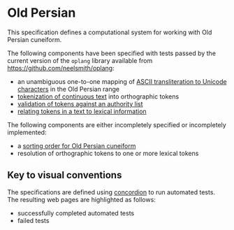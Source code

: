 # Old Persian #


This specification defines a computational system for working with
Old Persian cuneiform. 

The following components have been specified with tests passed by the current version of the `oplang` library available from <https://github.com/neelsmith/oplang>:

- an unambiguous one-to-one mapping of [ASCII transliteration to Unicode characters](transliteration/Transliteration.html) in the  Old Persian range
- [tokenization of continuous text](tokenization/Tokenization.html) into orthographic tokens
 - [validation of tokens against an authority list](validation/Validation.html)
- [relating tokens in a text to lexical information](lexical/Lexical.html)

The following components are either incompletely specified or incompletely implemented:

- a [sorting order for Old Persian cuneiform](sorting/Sorting.html) 
- resolution of orthographic tokens to one or more lexical tokens



## Key to visual conventions ##


The specifications are defined using [concordion](http://concordion.org) to run
  automated tests.  The resulting web pages are highlighted as follows:


- <span class="success">successfully completed automated tests</span>
- <span class="failure">failed tests</span>



